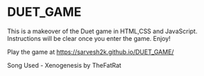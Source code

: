 # DUET_GAME

This is a makeover of the Duet game in HTML,CSS and JavaScript.
Instructions will be clear once you enter the game. Enjoy!

Play the game at https://sarvesh2k.github.io/DUET_GAME/

Song Used - Xenogenesis by TheFatRat
